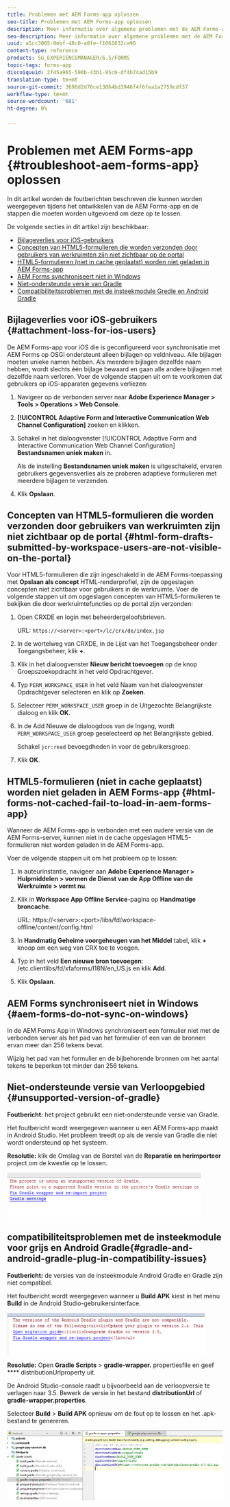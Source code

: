 ```yaml
---
title: Problemen met AEM Forms-app oplossen
seo-title: Problemen met AEM Forms-app oplossen
description: Meer informatie over algemene problemen met de AEM Forms-app en hoe u deze kunt oplossen.
seo-description: Meer informatie over algemene problemen met de AEM Forms-app en hoe u deze kunt oplossen.
uuid: a5cc3065-0ebf-48c0-a8fe-f1061632ca90
content-type: reference
products: SG_EXPERIENCEMANAGER/6.5/FORMS
topic-tags: forms-app
discoiquuid: 2f45a965-590b-43b1-95c6-df4b74ad15b9
translation-type: tm+mt
source-git-commit: 3690d2d76ce13064bd3946f4f6fea1a2759cdf37
workflow-type: tm+mt
source-wordcount: '681'
ht-degree: 0%

---
```



# Problemen met AEM Forms-app {#troubleshoot-aem-forms-app} oplossen

In dit artikel worden de foutberichten beschreven die kunnen worden weergegeven tijdens het ontwikkelen van de AEM Forms-app en de stappen die moeten worden uitgevoerd om deze op te lossen.

De volgende secties in dit artikel zijn beschikbaar:

* [Bijlageverlies voor iOS-gebruikers](/help/forms/using/issues-aem-forms-app.md#attachment-loss-for-ios-users)
* [Concepten van HTML5-formulieren die worden verzonden door gebruikers van werkruimten zijn niet zichtbaar op de portal](/help/forms/using/issues-aem-forms-app.md#html-form-drafts-submitted-by-workspace-users-are-not-visible-on-the-portal)
* [HTML5-formulieren (niet in cache geplaatst) worden niet geladen in AEM Forms-app](/help/forms/using/issues-aem-forms-app.md#html-forms-not-cached-fail-to-load-in-aem-forms-app)
* [AEM Forms synchroniseert niet in Windows](/help/forms/using/issues-aem-forms-app.md#aem-forms-do-not-sync-on-windows)
* [Niet-ondersteunde versie van Gradle](/help/forms/using/issues-aem-forms-app.md#unsupported-version-of-gradle)
* [Compatibiliteitsproblemen met de insteekmodule Gredle en Android Gradle](/help/forms/using/issues-aem-forms-app.md#gradle-and-android-gradle-plug-in-compatibility-issues)

## Bijlageverlies voor iOS-gebruikers {#attachment-loss-for-ios-users}

De AEM Forms-app voor iOS die is geconfigureerd voor synchronisatie met AEM Forms op OSGi ondersteunt alleen bijlagen op veldniveau. Alle bijlagen moeten unieke namen hebben. Als meerdere bijlagen dezelfde naam hebben, wordt slechts één bijlage bewaard en gaan alle andere bijlagen met dezelfde naam verloren. Voer de volgende stappen uit om te voorkomen dat gebruikers op iOS-apparaten gegevens verliezen:

1. Navigeer op de verbonden server naar **Adobe Experience Manager > Tools > Operations > Web Console**.
1. **[!UICONTROL Adaptive Form and Interactive Communication Web Channel Configuration]** zoeken en klikken.
1. Schakel in het dialoogvenster [!UICONTROL Adaptive Form and Interactive Communication Web Channel Configuration] **Bestandsnamen uniek maken** in.

   Als de instelling **Bestandsnamen uniek maken** is uitgeschakeld, ervaren gebruikers gegevensverlies als ze proberen adaptieve formulieren met meerdere bijlagen te verzenden.

1. Klik **Opslaan**.

## Concepten van HTML5-formulieren die worden verzonden door gebruikers van werkruimten zijn niet zichtbaar op de portal {#html-form-drafts-submitted-by-workspace-users-are-not-visible-on-the-portal}

Voor HTML5-formulieren die zijn ingeschakeld in de AEM Forms-toepassing met **Opslaan als concept** HTML-renderprofiel, zijn de opgeslagen concepten niet zichtbaar voor gebruikers in de werkruimte. Voer de volgende stappen uit om opgeslagen concepten van HTML5-formulieren te bekijken die door werkruimtefuncties op de portal zijn verzonden:

1. Open CRXDE en login met beheerdergeloofsbrieven.

   URL: `https://<server>:<port>/lc/crx/de/index.jsp`

1. In de wortelweg van CRXDE, in de Lijst van het Toegangsbeheer onder Toegangsbeheer, klik **+**.
1. Klik in het dialoogvenster **Nieuw bericht toevoegen** op de knop Groepszoekopdracht in het veld Opdrachtgever.
1. Typ `PERM_WORKSPACE_USER` in het veld Naam van het dialoogvenster Opdrachtgever selecteren en klik op **Zoeken**.
1. Selecteer `PERM_WORKSPACE_USER` groep in de Uitgezochte Belangrijkste dialoog en klik **OK**.
1. In de Add Nieuwe de dialoogdoos van de Ingang, wordt `PERM_WORKSPACE_USER` groep geselecteerd op het Belangrijkste gebied.

   Schakel `jcr:read` bevoegdheden in voor de gebruikersgroep.

1. Klik **OK**.

## HTML5-formulieren (niet in cache geplaatst) worden niet geladen in AEM Forms-app {#html-forms-not-cached-fail-to-load-in-aem-forms-app}

Wanneer de AEM Forms-app is verbonden met een oudere versie van de AEM Forms-server, kunnen niet in de cache opgeslagen HTML5-formulieren niet worden geladen in de AEM Forms-app.

Voer de volgende stappen uit om het probleem op te lossen:

1. In auteurinstantie, navigeer aan **Adobe Experience Manager > Hulpmiddelen > vormen de Dienst van de App Offline van de Werkruimte > vormt nu**.
1. Klik in **Workspace App Offline Service**-pagina op **Handmatige broncache**.

   URL: https://&lt;server>:&lt;port>/libs/fd/workspace-offline/content/config.html

1. In **Handmatig Geheime voorgeheugen van het Middel** tabel, klik **+** knoop om een weg van CRX toe te voegen.
1. Typ in het veld **Een nieuwe bron toevoegen**: /etc.clientlibs/fd/xfaforms/I18N/en_US.js en klik **Add**.
1. Klik **Opslaan**.

## AEM Forms synchroniseert niet in Windows {#aem-forms-do-not-sync-on-windows}

In de AEM Forms App in Windows synchroniseert een formulier niet met de verbonden server als het pad van het formulier of een van de bronnen ervan meer dan 256 tekens bevat.

Wijzig het pad van het formulier en de bijbehorende bronnen om het aantal tekens te beperken tot minder dan 256 tekens.

## Niet-ondersteunde versie van Verloopgebied {#unsupported-version-of-gradle}

**Foutbericht:** het project gebruikt een niet-ondersteunde versie van Gradle.

Het foutbericht wordt weergegeven wanneer u een AEM Forms-app maakt in Android Studio. Het probleem treedt op als de versie van Gradle die niet wordt ondersteund op het systeem.

**Resolutie:** klik de Omslag van de Borstel van de  **Reparatie en herimporteer** project om de kwestie op te lossen.

![gradle_unsupported_version](assets/gradle_unsupported_version.png)

## compatibiliteitsproblemen met de insteekmodule voor grijs en Android Gradle{#gradle-and-android-gradle-plug-in-compatibility-issues}

**Foutbericht:** de versies van de insteekmodule Android Gradle en Gradle zijn niet compatibel.

Het foutbericht wordt weergegeven wanneer u **Build APK** kiest in het menu **Build** in de Android Studio-gebruikersinterface.

![gradle_plugin_compatibility](assets/gradle_plugin_compatibility.png)

**Resolutie:** Open  **Gradle Scripts** >  **gradle-wrapper.** propertiesfile en geef  **** distributionUrlproperty uit.

De Android Studio-console raadt u bijvoorbeeld aan de verloopversie te verlagen naar 3.5. Bewerk de versie in het bestand **distributionUrl** of **gradle-wrapper.properties**.

Selecteer **Build** > **Build APK** opnieuw om de fout op te lossen en het .apk-bestand te genereren.

![gradle_wrapper_properties](assets/gradle_wrapper_properties.png)

